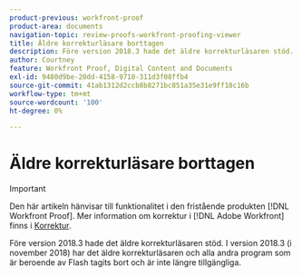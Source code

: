 ```yaml
---
product-previous: workfront-proof
product-area: documents
navigation-topic: review-proofs-workfront-proofing-viewer
title: Äldre korrekturläsare borttagen
description: Före version 2018.3 hade det äldre korrekturläsaren stöd. I version 2018.3 (i november 2018) har det äldre korrekturläsaren och alla andra program som är beroende av Flash tagits bort och är inte längre tillgängliga.
author: Courtney
feature: Workfront Proof, Digital Content and Documents
exl-id: 9480d9be-20dd-4158-9710-311d3f08ffb4
source-git-commit: 41ab1312d2ccb8b8271bc851a35e31e9ff18c16b
workflow-type: tm+mt
source-wordcount: '100'
ht-degree: 0%

---
```


# Äldre korrekturläsare borttagen

>[!IMPORTANT]
>
>Den här artikeln hänvisar till funktionalitet i den fristående produkten [!DNL Workfront Proof]. Mer information om korrektur i [!DNL Adobe Workfront] finns i [Korrektur](../../../review-and-approve-work/proofing/proofing.md).

Före version 2018.3 hade det äldre korrekturläsaren stöd. I version 2018.3 (i november 2018) har det äldre korrekturläsaren och alla andra program som är beroende av Flash tagits bort och är inte längre tillgängliga.
